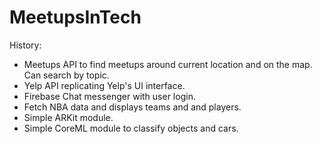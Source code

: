 # MeetupsInTech

History:
- Meetups API to find meetups around current location and on the map. Can search by topic.
- Yelp API replicating Yelp's UI interface.
- Firebase Chat messenger with user login.
- Fetch NBA data and displays teams and and players.
- Simple ARKit module.
- Simple CoreML module to classify objects and cars.
